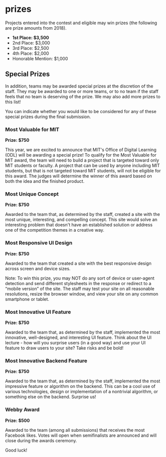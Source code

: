 # prizes

Projects entered into the contest and eligible may win prizes (the following are prize amounts from 2018).

- **1st Place: $3,500**
- 2nd Place: $3,000
- 3rd Place: $2,500
- 4th Place: $2,000
- Honorable Mention: $1,000

## Special Prizes

In addition, teams may be awarded special prizes at the discretion of the staff. They may be awarded to one or more teams, or to no team if the staff feels that no team is deserving of the prize. We may also add more prizes to this list!

You can indicate whether you would like to be considered for any of these special prizes during the final submission.

### Most Valuable for MIT

**Prize: $750**

This year, we are excited to announce that MIT's Office of Digital Learning (ODL) will be awarding a special prize! To qualify for the Most Valuable for MIT award, the team will need to build a project that is targeted toward only MIT students or faculty. A project that can be used by anyone including MIT students, but that is not targeted toward MIT students, will not be eligible for this award. The judges will determine the winner of this award based on both the idea and the finished product.

### Most Unique Concept

**Prize: $750**

Awarded to the team that, as determined by the staff, created a site with the most unique, interesting, and compelling concept. This site would solve an interesting problem that doesn't have an established solution or address one of the competition themes in a creative way.

### Most Responsive UI Design

**Prize: $750**

Awarded to the team that created a site with the best responsive design across screen and device sizes.

Note: To win this prize, you may NOT do any sort of device or user-agent detection and send different stylesheets in the response or redirect to a “mobile version” of the site. The staff may test your site on all reasonable resolutions, resize the browser window, and view your site on any common smartphone or tablet.

### Most Innovative UI Feature

**Prize: $750**

Awarded to the team that, as determined by the staff, implemented the most innovative, well-designed, and interesting UI feature. Think about the UI lecture - how will you surprise users (in a good way) and use your UI feature to draw users to your site? Take risks and be bold!

### Most Innovative Backend Feature

**Prize: $750**

Awarded to the team that, as determined by the staff, implemented the most impressive feature or algorithm on the backend. This can be a cool use of various technologies, design or implementation of a nontrivial algorithm, or something else on the backend. Surprise us!

### Webby Award

**Prize: $500**

Awarded to the team (among all submissions) that receives the most Facebook likes. Votes will open when semifinalists are announced and will close during the awards ceremony.

Good luck!
